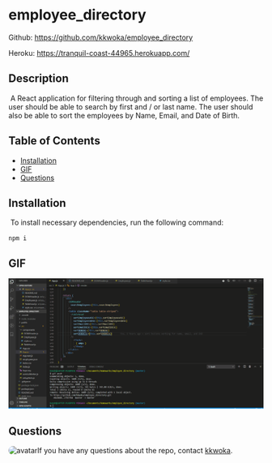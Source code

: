 
  # employee_directory
  Github: https://github.com/kkwoka/employee_directory
  
  Heroku: https://tranquil-coast-44965.herokuapp.com/
  ​
  ## Description
  ​
  A React application for filtering through and sorting a list of employees. The user should be able to search by first and / or last name. The user should also be able to sort the employees by Name, Email, and Date of Birth.
  ​
  ## Table of Contents 
  * [Installation](#installation)
  ​
  * [GIF](#GIF)
  ​  ​
  * [Questions](#questions)
  ​
  ## Installation
  ​
  To install necessary dependencies, run the following command:
  ```
  npm i
  ```
  ## GIF
  ![demo_gif](test3.gif)
 
  ## Questions
  ​
  <img src="https://avatars3.githubusercontent.com/u/57764303?v=4" alt="avatar" style="border-radius: 16px" width="30" />
  ​
  If you have any questions about the repo, contact [kkwoka](https://github.com/kkwoka).



